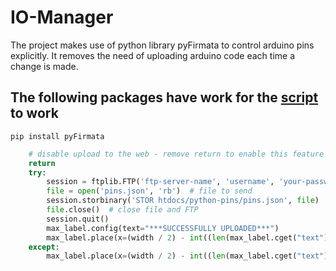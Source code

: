 # IO-Manager
The project makes use of python library pyFirmata to control arduino pins explicitly. It removes the need of uploading arduino code each time a change is made.

## The following packages have work for the [script][script] to work 
```
pip install pyFirmata
```
```python
    # disable upload to the web - remove return to enable this feature
    return
    try:
        session = ftplib.FTP('ftp-server-name', 'username', 'your-password')
        file = open('pins.json', 'rb')  # file to send
        session.storbinary('STOR htdocs/python-pins/pins.json', file)  # send the file
        file.close()  # close file and FTP
        session.quit()
        max_label.config(text="***SUCCESSFULLY UPLOADED***")
        max_label.place(x=(width / 2) - int((len(max_label.cget("text")) * 4)), y=height - 53)
    except:
        max_label.place(x=(width / 2) - int((len(max_label.cget("text")) * 4)), y=height - 53)
```


[script]: pins.py
